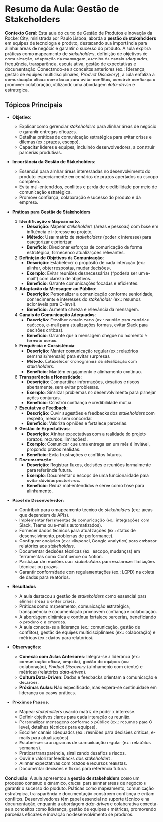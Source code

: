 # Resumo da Aula: Gestão de Stakeholders

**Contexto Geral**: Esta aula do curso de Gestão de Produtos e Inovação da Rocket City, ministrada por Paulo Lisboa, aborda a **gestão de stakeholders** em equipes de tecnologia e produto, destacando sua importância para alinhar áreas de negócio e garantir o sucesso do produto. A aula explora práticas como mapeamento de *stakeholders*, definição de objetivos de comunicação, adaptação da mensagem, escolha de canais adequados, frequência, transparência, escuta ativa, gestão de expectativas e documentação. Conectando-se a conceitos anteriores (ex.: liderança, gestão de equipes multidisciplinares, *Product Discovery*), a aula enfatiza a comunicação eficaz como base para evitar conflitos, construir confiança e promover colaboração, utilizando uma abordagem *data-driven* e estratégica.

## Tópicos Principais

- **Objetivo**:
  - Explicar como gerenciar *stakeholders* para alinhar áreas de negócio e garantir entregas eficazes.
  - Detalhar práticas de comunicação estratégica para evitar crises e dilemas (ex.: prazos, escopo).
  - Capacitar líderes e equipes, incluindo desenvolvedores, a construir parcerias produtivas.

- **Importância da Gestão de Stakeholders**:
  - Essencial para alinhar áreas interessadas no desenvolvimento do produto, especialmente em cenários de prazos apertados ou escopo complexo.
  - Evita mal-entendidos, conflitos e perda de credibilidade por meio de comunicação estratégica.
  - Promove confiança, colaboração e sucesso do produto e da empresa.

- **Práticas para Gestão de Stakeholders**:
  1. **Identificação e Mapeamento**:
     - **Descrição**: Mapear *stakeholders* (áreas e pessoas) com base em influência e interesse no projeto.
     - **Método**: Usar matriz de *stakeholders* (poder x interesse) para categorizar e priorizar.
     - **Benefício**: Direcionar esforços de comunicação de forma estratégica, fornecendo atualizações relevantes.
  2. **Definição de Objetivos da Comunicação**:
     - **Descrição**: Estabelecer o propósito de cada interação (ex.: alinhar, obter respostas, mudar decisões).
     - **Exemplo**: Evitar reuniões desnecessárias (“poderia ser um e-mail”) com clareza de objetivos.
     - **Benefício**: Garante comunicações focadas e eficientes.
  3. **Adaptação da Mensagem ao Público**:
     - **Descrição**: Personalizar a comunicação conforme senioridade, conhecimento e interesses do *stakeholder* (ex.: resumos acionáveis para C-level).
     - **Benefício**: Aumenta clareza e relevância da mensagem.
  4. **Canais de Comunicação Adequados**:
     - **Descrição**: Escolher o meio certo (ex.: reunião para cenários caóticos, e-mail para atualizações formais, evitar Slack para decisões críticas).
     - **Benefício**: Garante que a mensagem chegue no momento e formato certos.
  5. **Frequência e Consistência**:
     - **Descrição**: Manter comunicação regular (ex.: relatórios semanais/mensais) para evitar surpresas.
     - **Método**: Estabelecer cronogramas de atualização com *stakeholders*.
     - **Benefício**: Mantém engajamento e alinhamento contínuo.
  6. **Transparência e Honestidade**:
     - **Descrição**: Compartilhar informações, desafios e riscos abertamente, sem evitar problemas.
     - **Exemplo**: Sinalizar problemas no desenvolvimento para planejar ações conjuntas.
     - **Benefício**: Constrói confiança e credibilidade mútua.
  7. **Escutativa e Feedback**:
     - **Descrição**: Ouvir sugestões e feedbacks dos *stakeholders* com respeito, mesmo sem concordar.
     - **Benefício**: Valoriza opiniões e fortalece parcerias.
  8. **Gestão de Expectativas**:
     - **Descrição**: Alinhar expectativas com a realidade do projeto (prazos, recursos, limitações).
     - **Exemplo**: Comunicar que uma entrega em um mês é inviável, propondo prazos realistas.
     - **Benefício**: Evita frustrações e conflitos futuros.
  9. **Documentação**:
     - **Descrição**: Registrar fluxos, decisões e reuniões formalmente para referência futura.
     - **Exemplo**: Documentar o escopo de uma funcionalidade para evitar dúvidas posteriores.
     - **Benefício**: Reduz mal-entendidos e serve como base para alinhamento.

- **Papel do Desenvolvedor**:
  - Contribuir para o mapeamento técnico de *stakeholders* (ex.: áreas que dependem de APIs).
  - Implementar ferramentas de comunicação (ex.: integrações com Slack, Teams ou e-mails automatizados).
  - Fornecer dados técnicos para atualizações (ex.: status de desenvolvimento, problemas de performance).
  - Configurar analytics (ex.: Mixpanel, Google Analytics) para embasar relatórios aos *stakeholders*.
  - Documentar decisões técnicas (ex.: escopo, mudanças) em ferramentas como Confluence ou Notion.
  - Participar de reuniões com *stakeholders* para esclarecer limitações técnicas ou prazos.
  - Garantir conformidade com regulamentações (ex.: LGPD) na coleta de dados para relatórios.

- **Resultados**:
  - A aula destacou a gestão de *stakeholders* como essencial para alinhar áreas e evitar crises.
  - Práticas como mapeamento, comunicação estratégica, transparência e documentação promovem confiança e colaboração.
  - A abordagem dinâmica e contínua fortalece parcerias, beneficiando o produto e a empresa.
  - A aula conecta-se a liderança (ex.: comunicação, gestão de conflitos), gestão de equipes multidisciplinares (ex.: colaboração) e métricas (ex.: dados para relatórios).

- **Observações**:
  - **Conexão com Aulas Anteriores**: Integra-se a liderança (ex.: comunicação eficaz, empatia), gestão de equipes (ex.: colaboração), *Product Discovery* (alinhamento com cliente) e métricas (relatórios *data-driven*).
  - **Cultura Data-Driven**: Dados e feedbacks orientam a comunicação e decisões.
  - **Próximas Aulas**: Não especificado, mas espera-se continuidade em liderança ou casos práticos.

- **Próximos Passos**:
  - Mapear *stakeholders* usando matriz de poder x interesse.
  - Definir objetivos claros para cada interação ou reunião.
  - Personalizar mensagens conforme o público (ex.: resumos para C-level, detalhes técnicos para equipes).
  - Escolher canais adequados (ex.: reuniões para decisões críticas, e-mails para atualizações).
  - Estabelecer cronogramas de comunicação regular (ex.: relatórios semanais).
  - Praticar transparência, sinalizando desafios e riscos.
  - Ouvir e valorizar feedbacks dos *stakeholders*.
  - Alinhar expectativas com prazos e recursos realistas.
  - Documentar decisões e fluxos para referência futura.

**Conclusão**: A aula apresentou a **gestão de stakeholders** como um processo contínuo e dinâmico, crucial para alinhar áreas de negócio e garantir o sucesso do produto. Práticas como mapeamento, comunicação estratégica, transparência e documentação constroem confiança e evitam conflitos. Desenvolvedores têm papel essencial no suporte técnico e na documentação, enquanto a abordagem *data-driven* e colaborativa conecta-se a conceitos como liderança, gestão de equipes e métricas, promovendo parcerias eficazes e inovação no desenvolvimento de produtos.